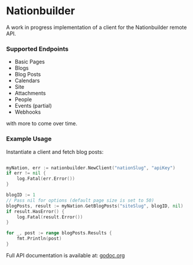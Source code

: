 Nationbuilder
=============

A work in progress implementation of a client for the Nationbuilder remote API.

### Supported Endpoints

+ Basic Pages
+ Blogs
+ Blog Posts
+ Calendars
+ Site
+ Attachments
+ People
+ Events (partial)
+ Webhooks

with more to come over time.

### Example Usage

Instantiate a client and fetch blog posts:

```go

myNation, err := nationbuilder.NewClient("nationSlug", "apiKey")
if err != nil {
	log.Fatal(err.Error())
}

blogID := 1
// Pass nil for options (default page size is set to 50)
blogPosts, result := myNation.GetBlogPosts("siteSlug", blogID, nil)
if result.HasError() {
	log.Fatal(result.Error())
}

for _, post := range blogPosts.Results {
	fmt.Println(post)
}
```

Full API documentation is available at: [godoc.org](https://godoc.org/github.com/nigelsmith/nationbuilder)
